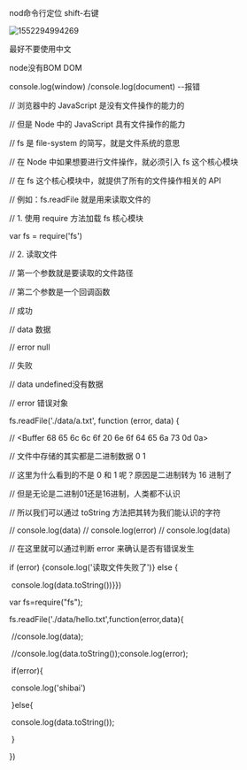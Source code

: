 nod命令行定位 shift-右键



![1552294994269](C:\Users\ADMINI~1\AppData\Local\Temp\1552294994269.png)

最好不要使用中文

node没有BOM DOM

console.log(window) /console.log(document)  --报错



// 浏览器中的 JavaScript 是没有文件操作的能力的

// 但是 Node 中的 JavaScript 具有文件操作的能力

// fs 是 file-system 的简写，就是文件系统的意思

// 在 Node 中如果想要进行文件操作，就必须引入 fs 这个核心模块

// 在 fs 这个核心模块中，就提供了所有的文件操作相关的 API

// 例如：fs.readFile 就是用来读取文件的

// 1. 使用 require 方法加载 fs 核心模块

var fs = require('fs')

// 2. 读取文件

//    第一个参数就是要读取的文件路径

//    第二个参数是一个回调函数

//        成功

//          data 数据

//          error null

//        失败

//          data undefined没有数据

//          error 错误对象

fs.readFile('./data/a.txt', function (error, data) {

  // <Buffer 68 65 6c 6c 6f 20 6e 6f 64 65 6a 73 0d 0a>

  // 文件中存储的其实都是二进制数据 0 1

  // 这里为什么看到的不是 0 和 1 呢？原因是二进制转为 16 进制了

  // 但是无论是二进制01还是16进制，人类都不认识

  // 所以我们可以通过 toString 方法把其转为我们能认识的字符

  // console.log(data) // console.log(error) // console.log(data)

  // 在这里就可以通过判断 error 来确认是否有错误发生

  if (error) {console.log('读取文件失败了')} else {

​    console.log(data.toString())}})

var fs=require("fs");

fs.readFile('./data/hello.txt',function(error,data){

​    //console.log(data);

​    //console.log(data.toString());console.log(error);

​    if(error){

​        console.log('shibai')

​    }else{

​        console.log(data.toString());

​    }

})